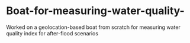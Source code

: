 # Boat-for-measuring-water-quality-
Worked on a geolocation-based boat from scratch for measuring water quality index for after-flood scenarios
